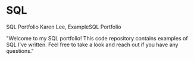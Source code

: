 # SQL
SQL Portfolio
Karen Lee, ExampleSQL Portfolio

"Welcome to my SQL portfolio! This code repository contains examples of SQL I've written. Feel free to take a look and reach out if you have any questions."
